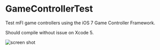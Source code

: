 GameControllerTest
==================

Test mFI game controllers using the iOS 7 Game Controller Framework.

Should compile without issue on Xcode 5.

![screen shot](https://raw.github.com/jeradesign/GameControllerTest/master/GameControllerTest.PNG)
